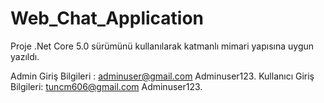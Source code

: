 # Web_Chat_Application

Proje .Net Core 5.0 sürümünü kullanılarak katmanlı mimari yapısına uygun yazıldı.

Admin Giriş Bilgileri :     adminuser@gmail.com     Adminuser123.
Kullanıcı Giriş Bilgileri:  tuncm606@gmail.com      Adminuser123.
